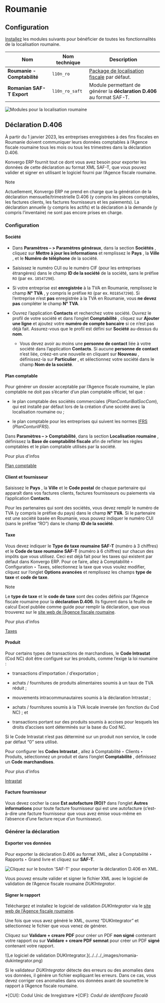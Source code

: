 # Roumanie

## Configuration

[Installez](../../general/apps_modules#general-install) les modules
suivants pour bénéficier de toutes les fonctionnalités de la localisation
roumaine.

Nom | Nom technique | Description  
---|---|---  
**Roumanie - Comptabilité** | `l10n_ro` | [Package de localisation fiscale](../fiscal_localizations#fiscal-localizations-packages) par défaut.  
**Romanian SAF-T Export** | `l10n_ro_saft` | Module permettant de générer la **déclaration D.406** au format SAF-T.  
![Modules pour la localisation roumaine](../../../_images/romania-modules.png)

## Déclaration D.406

À partir du 1 janvier 2023, les entreprises enregistrées à des fins fiscales
en Roumanie doivent communiquer leurs données comptables à l’Agence fiscale
roumaine tous les mois ou tous les trimestres dans la déclaration D.406.

Konvergo ERP fournit tout ce dont vous avez besoin pour exporter les données de cette
déclaration au format XML SAF-T, que vous pouvez valider et signer en
utilisant le logiciel fourni par l’Agence fiscale roumaine.

<div class="alert alert-primary">
<p class="alert-title">
Note</p><p>Actuellement, Konvergo ERP ne prend en charge que la génération de la déclaration mensuelle/trimestrielle D.406 (y compris les pièces comptables, les factures clients, les factures fournisseurs et les paiements). La déclaration annuelle (y compris les actifs) et la déclaration à la demande (y compris l’inventaire) ne sont pas encore prises en charge.</p>
</div>

### Configuration

#### Société

  * Dans **Paramètres – > Paramètres généraux**, dans la section **Sociétés** , cliquez sur **Mettre à jour les informations** et remplissez le **Pays** , la **Ville** , et le **Numéro de téléphone** de la société.

  * Saisissez le numéro CUI ou le numéro CIF (pour les entreprises étrangères) dans le champ **ID de la société** de la société, sans le préfixe `RO` (par ex. `18547290`).

  * Si votre entreprise est **enregistrée** à la TVA en Roumanie, remplissez le champ **N° TVA** , y compris le préfixe `RO` (par ex. `RO18547290`). Si l’entreprise n’est **pas** enregistrée à la TVA en Roumanie, vous **ne devez pas** compléter le champ **N° TVA**.

  * Ouvrez l’application **Contacts** et recherchez votre société. Ouvrez le profil de votre société et dans l’onglet **Comptabilité** , cliquez sur **Ajouter une ligne** et ajoutez votre **numéro de compte bancaire** si ce n’est pas déjà fait. Assurez-vous que le profil est défini sur **Société** au-dessus du **nom**.

    * Vous devez avoir au moins une **personne de contact** liée à votre société dans l’application **Contacts**. Si aucune **personne de contact** n’est liée, créez-en une nouvelle en cliquant sur **Nouveau** , définissez-la sur **Particulier** , et sélectionnez votre société dans le champ **Nom de la société**.

#### Plan comptable

Pour générer un dossier acceptable par l’Agence fiscale roumaine, le plan
comptable ne doit pas s’écarter d’un plan comptable officiel, tel que :

  * le plan comptable des sociétés commerciales (_PlanConturiBalSocCom_), qui est installé par défaut lors de la création d’une société avec la localisation roumaine ou ;

  * le plan comptable pour les entreprises qui suivent les normes [IFRS](https://www.ifrs.org/) (_PlanConturiIFRS_).

Dans **Paramètres – > Comptabilité**, dans la section **Localisation
roumaine** , définissez la **Base de comptabilité fiscale** afin de refléter
les règles comptables et le plan comptable utilisés par la société.

<div class="alert alert-secondary">
<p class="alert-title">
Pour plus d'infos</p><p><a href="../accounting/get_started/chart_of_accounts">Plan comptable</a></p>
</div>

#### Client et fournisseur

Saisissez le **Pays** , la **Ville** et le **Code postal** de chaque
partenaire qui apparaît dans vos factures clients, factures fournisseurs ou
paiements via l’application **Contacts**.

Pour les partenaires qui sont des sociétés, vous devez remplir le numéro de
TVA (y compris le préfixe du pays) dans le champ **N° TVA**. Si le partenaire
est une société basée en Roumanie, vous pouvez indiquer le numéro CUI (sans le
préfixe “RO”) dans le champ **ID de la société**.

#### Taxe

Vous devez indiquer le **Type de taxe roumaine SAF-T** (numéro à 3 chiffres)
et le **Code de taxe roumaine SAF-T** (numéro à 6 chiffres) sur chacun des
impôts que vous utilisez. Ceci est déjà fait pour les taxes qui existent par
défaut dans Konvergo ERP. Pour ce faire, allez à Comptabilité ‣ Configuration ‣ Taxes,
sélectionnez la taxe que vous voulez modifier, cliquez sur l’onglet **Options
avancées** et remplissez les champs **type de taxe** et **code de taxe**.

<div class="alert alert-primary">
<p class="alert-title">
Note</p><p>Le <b>type de taxe</b> et le <b>code de taxe</b> sont des codes définis par l’Agence fiscale roumaine pour la <b>déclaration D.406</b>. Ils figurent dans la feuille de calcul Excel publiée comme guide pour remplir la déclaration, que vous trouverez sur le <a href="https://www.anaf.ro/anaf/internet/ANAF/despre_anaf/strategii_anaf/proiecte_digitalizare/saf_t/">site web de l’Agence fiscale roumaine</a>.</p>
</div> <div class="alert alert-secondary">
<p class="alert-title">
Pour plus d'infos</p><p><a href="../accounting/taxes">Taxes</a></p>
</div>

#### Produit

Pour certains types de transactions de marchandises, le **Code Intrastat**
(Cod NC) doit être configuré sur les produits, comme l’exige la loi roumaine :

  * transactions d’importation / d’exportation ;

  * achats / fournitures de produits alimentaires soumis à un taux de TVA réduit ;

  * mouvements intracommunautaires soumis à la déclaration Intrastat ;

  * achats / fournitures soumis à la TVA locale inversée (en fonction du Cod NC) ; et

  * transactions portant sur des produits soumis à accises pour lesquels les droits d’accises sont déterminés sur la base du Cod NC.

Si le Code Intrastat n’est pas déterminé sur un produit non service, le code
par défaut “0” sera utilisé.

Pour configurer les **Codes Intrastat** , allez à Comptabilité ‣ Clients ‣
Produits, sélectionnez un produit et dans l’onglet **Comptabilité** ,
définissez un **Code marchandises**.

<div class="alert alert-secondary">
<p class="alert-title">
Pour plus d'infos</p><p><a href="../accounting/reporting/intrastat">Intrastat</a></p>
</div>

#### Facture fournisseur

Vous devez cocher la case **Est autofacture (RO)?** dans l’onglet **Autres
informations** pour toute facture fournisseur qui est une autofacture (c’est-
à-dire une facture fournisseur que vous avez émise vous-même en l’absence
d’une facture reçue d’un fournisseur).

### Générer la déclaration

#### Exporter vos données

Pour exporter la déclaration D.406 au format XML, allez à Comptabilité ‣
Rapports ‣ Grand livre et cliquez sur **SAF-T**.

![Cliquez sur le bouton 'SAF-T' pour exporter la déclaration D.406 en
XML.](../../../_images/romania-saft-button.png)

Vous pouvez ensuite valider et signer le fichier XML avec le logiciel de
validation de l’Agence fiscale roumaine _DUKIntegrator_.

#### Signer le rapport

Téléchargez et installez le logiciel de validation _DUKIntegrator_ via le
[site web de l’Agence fiscale
roumaine](https://www.anaf.ro/anaf/internet/ANAF/despre_anaf/strategii_anaf/proiecte_digitalizare/saf_t/).

Une fois que vous avez généré le XML, ouvrez “DUKIntegrator” et sélectionnez
le fichier que vous venez de générer.

Cliquez sur **Validare + creare PDF** pour créer un PDF **non signé**
contenant votre rapport ou sur **Validare + creare PDF semnat** pour créer un
PDF **signé** contenant votre rapport.

![Le logiciel de validation DUKIntegrator.](../../../_images/romania-
dukintegrator.png)

Si le validateur _DUKIntegrator_ détecte des erreurs ou des anomalies dans vos
données, il génère un fichier expliquant les erreurs. Dans ce cas, vous devez
corriger ces anomalies dans vos données avant de soumettre le rapport à
l’Agence fiscale roumaine.

  *[CUI]: Codul Unic de Inregistrare
  *[CIF]: *Codul de identificare fiscală*

